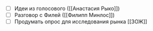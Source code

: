 

- [ ] Идеи из голосового ([[Анастасия Рыко]])
- [ ] Разговор с Филей ([[Филипп Минлос]])
- [ ] Продумать опрос для исследования рынка
[[ЗОЖ]]

